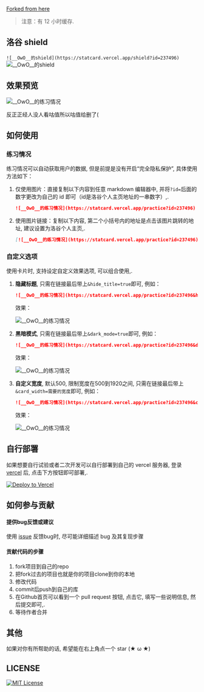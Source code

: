 [Forked from here](https://github.com/wao3/luogu-stats-card)

> 注意：有 12 小时缓存.

## 洛谷 shield

`![__OwO__的shield](https://statcard.vercel.app/shield?id=237496)`
![__OwO__的shield](https://statcard.vercel.app/shield?id=237496)

## 效果预览

![__OwO__的练习情况](https://statcard.vercel.app/practice?id=237496)

反正正经人没人看咕值所以咕值给删了(

## 如何使用

### 练习情况

练习情况可以自动获取用户的数据, 但是前提是没有开启“完全隐私保护”, 具体使用方法如下：

1. 仅使用图片：直接复制以下内容到任意 markdown 编辑器中, 并将`?id=`后面的数字更改为自己的 id 即可（id是洛谷个人主页地址的一串数字）,.

   ```markdown
   ![__OwO__的练习情况](https://statcard.vercel.app/practice?id=237496)
   ```

2. 使用图片链接：复制以下内容, 第二个小括号内的地址是点击该图片跳转的地址, 建议设置为洛谷个人主页,.

   ```markdown
   [![__OwO__的练习情况](https://statcard.vercel.app/practice?id=237496)](https://github.com/bossbaby2005/luogu-stats-card)
   ```

### 自定义选项

使用卡片时, 支持设定自定义效果选项, 可以组合使用,.

1. **隐藏标题**, 只需在链接最后带上`&hide_title=true`即可, 例如：

   ```markdown
   ![__OwO__的练习情况](https://statcard.vercel.app/practice?id=237496&hide_title=true)
   ```

   效果：

   ![__OwO__的练习情况](https://statcard.vercel.app/practice?id=237496&hide_title=true)

2. **黑暗模式**, 只需在链接最后带上`&dark_mode=true`即可, 例如：

   ```markdown
   ![__OwO__的练习情况](https://statcard.vercel.app/practice?id=237496&dark_mode=true)
   ```

   效果：

   ![__OwO__的练习情况](https://statcard.vercel.app/practice?id=237496&dark_mode=true)
3. **自定义宽度**, 默认500, 限制宽度在500到1920之间, 只需在链接最后带上`&card_width=需要的宽度`即可, 例如：

   ```markdown
   ![__OwO__的练习情况](https://statcard.vercel.app/practice?id=237496&card_width=750)
   ```

   效果：

   ![__OwO__的练习情况](https://statcard.vercel.app/practice?id=237496&card_width=750)
   

## 自行部署

如果想要自行试验或者二次开发可以自行部署到自己的 vercel 服务器, 登录 [vercel](https://vercel.com/) 后, 点击下方按钮即可部署,.

[![Deploy to Vercel](https://vercel.com/button)](https://vercel.com/import/project?template=https://github.com/wao3/luogu-stats-card)

## 如何参与贡献

#### 提供bug反馈或建议

使用 [issue](https://github.com/bossbaby2005/luogu-stats-card/issues) 反馈bug时, 尽可能详细描述 bug 及其复现步骤

#### 贡献代码的步骤

1. fork项目到自己的repo
2. 把fork过去的项目也就是你的项目clone到你的本地
3. 修改代码
4. commit后push到自己的库
5. 在Github首页可以看到一个 pull request 按钮, 点击它, 填写一些说明信息, 然后提交即可,.
6. 等待作者合并

## 其他

如果对你有所帮助的话, 希望能在右上角点一个 star (★ ω ★)

## LICENSE

[![MIT License](https://badgen.net/github/license/wao3/luogu-stats-card)](https://github.com/wao3/luogu-stats-card/blob/master/LICENSE)
